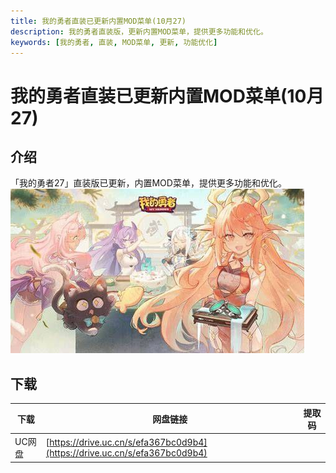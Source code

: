 ```yaml
---
title: 我的勇者直装已更新内置MOD菜单(10月27)
description: 我的勇者直装版，更新内置MOD菜单，提供更多功能和优化。
keywords: [我的勇者, 直装, MOD菜单, 更新, 功能优化]
---
```


# 我的勇者直装已更新内置MOD菜单(10月27)

## 介绍
「我的勇者27」直装版已更新，内置MOD菜单，提供更多功能和优化。
![我的勇者直装已更新内置MOD菜单(10月27)](image.png)
## 下载
| 下载 | 网盘链接 | 提取码 |
| ---- | -------- | ------ |
| UC网盘 | [https://drive.uc.cn/s/efa367bc0d9b4](https://drive.uc.cn/s/efa367bc0d9b4) | |
